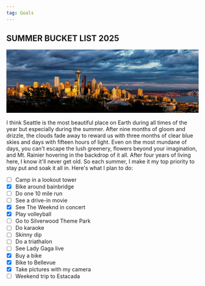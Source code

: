 ```yaml
---
tag: Goals
---
```


## SUMMER BUCKET LIST 2025

<img src="/pictures/summer2025.jpg"/>

I think Seattle is the most beautiful place on Earth during all times of the year but especially during the summer. After nine months of gloom and drizzle, the clouds fade away to reward us with three months of clear blue skies and days with fifteen hours of light. Even on the most mundane of days, you can't escape the lush greenery, flowers beyond your imagination, and Mt. Rainier hovering in the backdrop of it all. After four years of living here, I know it'll never get old. So each summer, I make it my top priority to stay put and soak it all in. Here's what I plan to do: 

- [ ] Camp in a lookout tower
- [x] Bike around bainbridge
- [ ] Do one 10 mile run
- [ ] See a drive-in movie
- [x] See The Weeknd in concert
- [x] Play volleyball
- [ ] Go to Silverwood Theme Park
- [ ] Do karaoke
- [ ] Skinny dip
- [ ] Do a triathalon
- [ ] See Lady Gaga live
- [x] Buy a bike
- [x] Bike to Bellevue
- [x] Take pictures with my camera
- [ ] Weekend trip to Estacada
